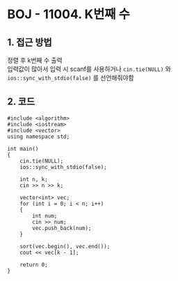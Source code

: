 # BOJ - 11004. K번째 수

## 1. 접근 방법  
정렬 후 k번째 수 출력  
입력값이 많아서 입력 시 scanf를 사용하거나 `cin.tie(NULL)` 와 `ios::sync_with_stdio(false)` 를 선언해줘야함
## 2. 코드  
```
#include <algorithm>
#include <iostream>
#include <vector>
using namespace std;

int main()
{
	cin.tie(NULL);
	ios::sync_with_stdio(false);

	int n, k;
	cin >> n >> k;

	vector<int> vec;
	for (int i = 0; i < n; i++)
	{
		int num;
		cin >> num;
		vec.push_back(num);
	}

	sort(vec.begin(), vec.end());
	cout << vec[k - 1];

	return 0;
}
```